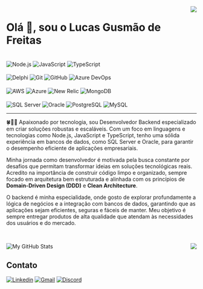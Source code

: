 <img align="right" src="https://gist.githubusercontent.com/Lucaslgf2/dd54947639219a84198574c4e22a3a23/raw/e355f321de048d14e0a109a4c5222f48e6aa1fc4/githubcard-lucaslgf2.svg">

<h1 align="left">Olá 👋, sou o Lucas Gusmão de Freitas</h1>

<div style="align: center"> <br/>
    <img align="center" src="https://img.shields.io/badge/Node.js-339933?style=for-the-badge&logo=node.js&logoColor=white" alt="Node.js">
    <img align="center" src="https://img.shields.io/badge/JavaScript-F7DF1E?style=for-the-badge&logo=javascript&logoColor=black" alt="JavaScript">
    <img align="center" src="https://img.shields.io/badge/TypeScript-007ACC?style=for-the-badge&logo=typescript&logoColor=white" alt="TypeScript">
</div>
<div style="align: center"> <br/>
    <img align="center" src="https://img.shields.io/badge/Delphi-B22222?style=for-the-badge&logo=delphi&logoColor=white" alt="Delphi">
    <img align="center" src="https://img.shields.io/badge/Git-F05032?style=for-the-badge&logo=git&logoColor=white" alt="Git">
    <img align="center" src="https://img.shields.io/badge/GitHub-181717?style=for-the-badge&logo=github&logoColor=white" alt="GitHub">
    <img align="center" src="https://img.shields.io/badge/Azure%20DevOps-0078D7?style=for-the-badge&logo=azure-devops&logoColor=white" alt="Azure DevOps">
</div>
<div style="align: center"> <br/>
    <img align="center" src="https://img.shields.io/badge/AWS-232F3E?style=for-the-badge&logo=amazon-aws&logoColor=white" alt="AWS">
    <img align="center" src="https://img.shields.io/badge/Azure-0078D4?style=for-the-badge&logo=microsoft-azure&logoColor=white" alt="Azure">
    <img align="center" src="https://img.shields.io/badge/New%20Relic-008C99?style=for-the-badge&logo=new-relic&logoColor=white" alt="New Relic">
    <img align="center" src="https://img.shields.io/badge/MongoDB-47A248?style=for-the-badge&logo=mongodb&logoColor=white" alt="MongoDB">
</div>
<div style="align: center"> <br/>
    <img align="center" src="https://img.shields.io/badge/SQL%20Server-CC2927?style=for-the-badge&logo=microsoft-sql-server&logoColor=white" alt="SQL Server">
    <img align="center" src="https://img.shields.io/badge/Oracle-F80000?style=for-the-badge&logo=oracle&logoColor=white" alt="Oracle">
    <img align="center" src="https://img.shields.io/badge/PostgreSQL-336791?style=for-the-badge&logo=postgresql&logoColor=white" alt="PostgreSQL">
    <img align="center" src="https://img.shields.io/badge/MySQL-4479A1?style=for-the-badge&logo=mysql&logoColor=white" alt="MySQL">
</div>
  
<hr>

🍀👨‍💻 Apaixonado por tecnologia, sou Desenvolvedor Backend especializado em criar soluções robustas e escaláveis. Com um foco em linguagens e tecnologias como Node.js, JavaScript e TypeScript, tenho uma sólida experiência em bancos de dados, como SQL Server e Oracle, para garantir o desempenho eficiente de aplicações empresariais.

Minha jornada como desenvolvedor é motivada pela busca constante por desafios que permitam transformar ideias em soluções tecnológicas reais. Acredito na importância de construir código limpo e organizado, sempre focado em arquitetura bem estruturada e alinhada com os princípios de **Domain-Driven Design (DDD)** e **Clean Architecture**.

O backend é minha especialidade, onde gosto de explorar profundamente a lógica de negócios e a integração com bancos de dados, garantindo que as aplicações sejam eficientes, seguras e fáceis de manter. Meu objetivo é sempre entregar produtos de alta qualidade que atendam às necessidades dos usuários e do mercado.

<br/>

![My GitHub Stats](https://github-readme-stats-n1jr.vercel.app/api?username=lucaslgf2&show_icons=true&theme=dark&count_private=true&include_all_commits=true&custom_title=Minhas%20Estat%C3%ADsticas)
<img align="right" src="https://raw.githubusercontent.com/gist/Lucaslgf2/93fde19dc9285cd432fb879ca2e9867d/raw/a09369da4cf85904d0d0b546e5833081614b63a7/octocat-lucaslgf2.svg">

## Contato
[![Linkedin](https://img.shields.io/badge/LinkedIn-0077B5?style=for-the-badge&logo=linkedin&logoColor=white)](https://www.linkedin.com/in/lucaslgf2/)
[![Gmail](https://img.shields.io/badge/Gmail-D14836?style=for-the-badge&logo=gmail&logoColor=white)](mailto:lucaslgf2@gmail.com)
[![Discord](https://img.shields.io/badge/Discord-7289DA?style=for-the-badge&logo=discord&logoColor=white)](https://discord.com/users/theyeslgf)
